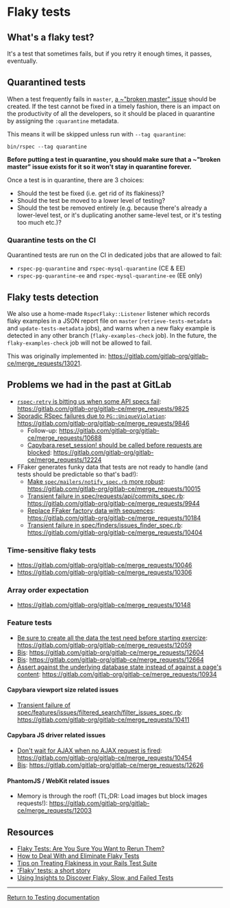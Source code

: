 # Flaky tests

## What's a flaky test?

It's a test that sometimes fails, but if you retry it enough times, it passes,
eventually.

## Quarantined tests

When a test frequently fails in `master`,
[a ~"broken master" issue](https://about.gitlab.com/handbook/engineering/workflow/#broken-master)
should be created.
If the test cannot be fixed in a timely fashion, there is an impact on the
productivity of all the developers, so it should be placed in quarantine by
assigning the `:quarantine` metadata.

This means it will be skipped unless run with `--tag quarantine`:

```shell
bin/rspec --tag quarantine
```

**Before putting a test in quarantine, you should make sure that a
~"broken master" issue exists for it so it won't stay in quarantine forever.**

Once a test is in quarantine, there are 3 choices:

- Should the test be fixed (i.e. get rid of its flakiness)?
- Should the test be moved to a lower level of testing?
- Should the test be removed entirely (e.g. because there's already a
  lower-level test, or it's duplicating another same-level test, or it's testing
  too much etc.)?

### Quarantine tests on the CI

Quarantined tests are run on the CI in dedicated jobs that are allowed to fail:

- `rspec-pg-quarantine` and `rspec-mysql-quarantine` (CE & EE)
- `rspec-pg-quarantine-ee` and `rspec-mysql-quarantine-ee` (EE only)

## Flaky tests detection

We also use a home-made `RspecFlaky::Listener` listener which records flaky
examples in a JSON report file on `master` (`retrieve-tests-metadata` and `update-tests-metadata` jobs), and warns when a new flaky example
is detected in any other branch (`flaky-examples-check` job). In the future, the
`flaky-examples-check` job will not be allowed to fail.

This was originally implemented in: <https://gitlab.com/gitlab-org/gitlab-ce/merge_requests/13021>.

[rspec-retry]: https://github.com/NoRedInk/rspec-retry
[`spec/spec_helper.rb`]: https://gitlab.com/gitlab-org/gitlab-ce/blob/master/spec/spec_helper.rb

## Problems we had in the past at GitLab

- [`rspec-retry` is bitting us when some API specs fail](https://gitlab.com/gitlab-org/gitlab-ce/issues/29242): <https://gitlab.com/gitlab-org/gitlab-ce/merge_requests/9825>
- [Sporadic RSpec failures due to `PG::UniqueViolation`](https://gitlab.com/gitlab-org/gitlab-ce/issues/28307#note_24958837): <https://gitlab.com/gitlab-org/gitlab-ce/merge_requests/9846>
  - Follow-up: <https://gitlab.com/gitlab-org/gitlab-ce/merge_requests/10688>
  - [Capybara.reset_session! should be called before requests are blocked](https://gitlab.com/gitlab-org/gitlab-ce/issues/33779): <https://gitlab.com/gitlab-org/gitlab-ce/merge_requests/12224>
- FFaker generates funky data that tests are not ready to handle (and tests should be predictable so that's bad!):
  - [Make `spec/mailers/notify_spec.rb` more robust](https://gitlab.com/gitlab-org/gitlab-ce/issues/20121): <https://gitlab.com/gitlab-org/gitlab-ce/merge_requests/10015>
  - [Transient failure in spec/requests/api/commits_spec.rb](https://gitlab.com/gitlab-org/gitlab-ce/issues/27988#note_25342521): <https://gitlab.com/gitlab-org/gitlab-ce/merge_requests/9944>
  - [Replace FFaker factory data with sequences](https://gitlab.com/gitlab-org/gitlab-ce/issues/29643): <https://gitlab.com/gitlab-org/gitlab-ce/merge_requests/10184>
  - [Transient failure in spec/finders/issues_finder_spec.rb](https://gitlab.com/gitlab-org/gitlab-ce/issues/30211#note_26707685): <https://gitlab.com/gitlab-org/gitlab-ce/merge_requests/10404>

### Time-sensitive flaky tests

- <https://gitlab.com/gitlab-org/gitlab-ce/merge_requests/10046>
- <https://gitlab.com/gitlab-org/gitlab-ce/merge_requests/10306>

### Array order expectation

- <https://gitlab.com/gitlab-org/gitlab-ce/merge_requests/10148>

### Feature tests

- [Be sure to create all the data the test need before starting exercize](https://gitlab.com/gitlab-org/gitlab-ce/issues/32622#note_31128195): <https://gitlab.com/gitlab-org/gitlab-ce/merge_requests/12059>
- [Bis](https://gitlab.com/gitlab-org/gitlab-ce/issues/34609#note_34048715): <https://gitlab.com/gitlab-org/gitlab-ce/merge_requests/12604>
- [Bis](https://gitlab.com/gitlab-org/gitlab-ce/issues/34698#note_34276286): <https://gitlab.com/gitlab-org/gitlab-ce/merge_requests/12664>
- [Assert against the underlying database state instead of against a page's content](https://gitlab.com/gitlab-org/gitlab-ce/issues/31437): <https://gitlab.com/gitlab-org/gitlab-ce/merge_requests/10934>

#### Capybara viewport size related issues

- [Transient failure of spec/features/issues/filtered_search/filter_issues_spec.rb](https://gitlab.com/gitlab-org/gitlab-ce/issues/29241#note_26743936): <https://gitlab.com/gitlab-org/gitlab-ce/merge_requests/10411>

#### Capybara JS driver related issues

- [Don't wait for AJAX when no AJAX request is fired](https://gitlab.com/gitlab-org/gitlab-ce/issues/30461): <https://gitlab.com/gitlab-org/gitlab-ce/merge_requests/10454>
- [Bis](https://gitlab.com/gitlab-org/gitlab-ce/issues/34647): <https://gitlab.com/gitlab-org/gitlab-ce/merge_requests/12626>

#### PhantomJS / WebKit related issues

- Memory is through the roof! (TL;DR: Load images but block images requests!): <https://gitlab.com/gitlab-org/gitlab-ce/merge_requests/12003>

## Resources

- [Flaky Tests: Are You Sure You Want to Rerun Them?](http://semaphoreci.com/blog/2017/04/20/flaky-tests.html)
- [How to Deal With and Eliminate Flaky Tests](https://semaphoreci.com/community/tutorials/how-to-deal-with-and-eliminate-flaky-tests)
- [Tips on Treating Flakiness in your Rails Test Suite](http://semaphoreci.com/blog/2017/08/03/tips-on-treating-flakiness-in-your-test-suite.html)
- ['Flaky' tests: a short story](https://www.ombulabs.com/blog/rspec/continuous-integration/how-to-track-down-a-flaky-test.html)
- [Using Insights to Discover Flaky, Slow, and Failed Tests](https://circleci.com/blog/using-insights-to-discover-flaky-slow-and-failed-tests/)

---

[Return to Testing documentation](index.md)
